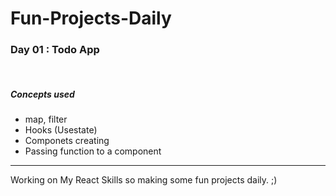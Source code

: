 ﻿# Fun-Projects-Daily

<h3>Day 01 : Todo App</h3>
<br/>

<h5>Concepts used</h5>
<ul>
<li> map, filter </li>
<li> Hooks (Usestate) </li>
<li> Componets creating</li>
<li> Passing function to a component</li>
</ul>

<hr/>
Working on My React Skills so making some fun projects daily. ;)
